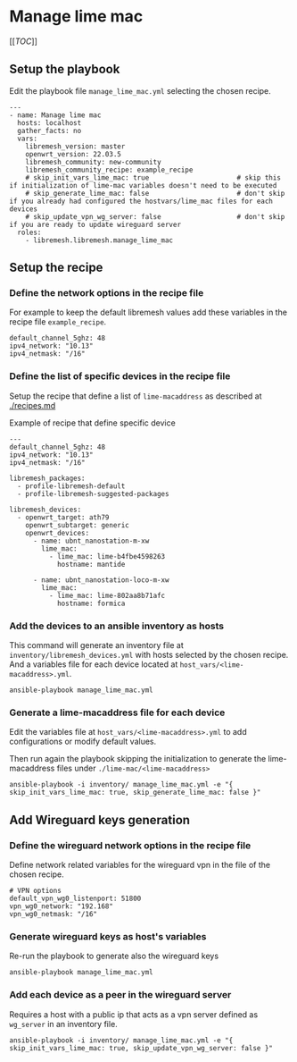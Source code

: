 # Manage lime mac

[[_TOC_]]

## Setup the playbook

Edit the playbook file `manage_lime_mac.yml` selecting the chosen recipe.

```
---
- name: Manage lime mac
  hosts: localhost
  gather_facts: no
  vars:
    libremesh_version: master
    openwrt_version: 22.03.5   
    libremesh_community: new-community
    libremesh_community_recipe: example_recipe
    # skip_init_vars_lime_mac: true                      # skip this if initialization of lime-mac variables doesn't need to be executed
    # skip_generate_lime_mac: false                      # don't skip if you already had configured the hostvars/lime_mac files for each devices
    # skip_update_vpn_wg_server: false                   # don't skip if you are ready to update wireguard server
  roles: 
    - libremesh.libremesh.manage_lime_mac

```


## Setup the recipe

### Define the network options in the recipe file

For example to keep the default libremesh values add these variables in the recipe file `example_recipe`.

```
default_channel_5ghz: 48
ipv4_network: "10.13"
ipv4_netmask: "/16"
```

### Define the list of specific devices in the recipe file

Setup the recipe that define a list of `lime-macaddress` as described at [./recipes.md](./recipes.md)

Example of recipe that define specific device

```
---
default_channel_5ghz: 48
ipv4_network: "10.13"
ipv4_netmask: "/16"

libremesh_packages:
  - profile-libremesh-default
  - profile-libremesh-suggested-packages

libremesh_devices:
  - openwrt_target: ath79
    openwrt_subtarget: generic
    openwrt_devices:
      - name: ubnt_nanostation-m-xw
        lime_mac:
          - lime_mac: lime-b4fbe4598263
            hostname: mantide

      - name: ubnt_nanostation-loco-m-xw
        lime_mac:
          - lime_mac: lime-802aa8b71afc
            hostname: formica
```

### Add the devices to an ansible inventory as hosts

This command will generate an inventory file at `inventory/libremesh_devices.yml` with hosts selected by the chosen recipe.
And a variables file for each device located at `host_vars/<lime-macaddress>.yml`.

```
ansible-playbook manage_lime_mac.yml
```

### Generate a lime-macaddress file for each device

Edit the variables file at `host_vars/<lime-macaddress>.yml` to add configurations or modify default values.

Then run again the playbook skipping the initialization to generate the lime-macaddress files under `./lime-mac/<lime-macaddress>`

```
ansible-playbook -i inventory/ manage_lime_mac.yml -e "{ skip_init_vars_lime_mac: true, skip_generate_lime_mac: false }" 
```


## Add Wireguard keys generation

### Define the wireguard network options in the recipe file

Define network related variables for the wireguard vpn in the file of the chosen recipe. 
```
# VPN options
default_vpn_wg0_listenport: 51800
vpn_wg0_network: "192.168"
vpn_wg0_netmask: "/16"
```

### Generate wireguard keys as host's variables

Re-run the playbook to generate also the wireguard keys 
```
ansible-playbook manage_lime_mac.yml
```

### Add each device as a peer in the wireguard server

Requires a host with a public ip that acts as a vpn server defined as `wg_server` in an inventory file.

```
ansible-playbook -i inventory/ manage_lime_mac.yml -e "{ skip_init_vars_lime_mac: true, skip_update_vpn_wg_server: false }" 
```